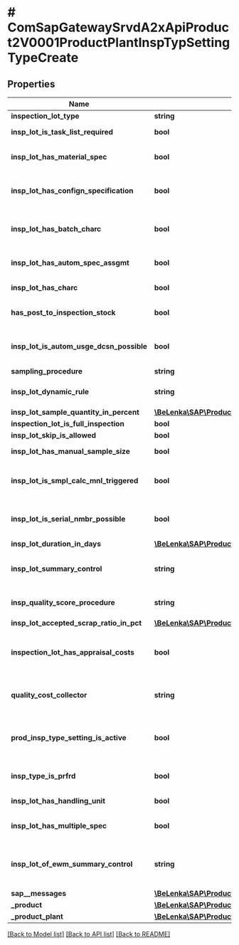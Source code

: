 # # ComSapGatewaySrvdA2xApiProduct2V0001ProductPlantInspTypSettingTypeCreate

## Properties

Name | Type | Description | Notes
------------ | ------------- | ------------- | -------------
**inspection_lot_type** | **string** |  |
**insp_lot_is_task_list_required** | **bool** | Inspection with Task List | [optional]
**insp_lot_has_material_spec** | **bool** | Inspect with Material Specification | [optional]
**insp_lot_has_confign_specification** | **bool** | Inspection Specifications from Configuration | [optional]
**insp_lot_has_batch_charc** | **bool** | Inspection Specifications from Batch Determination | [optional]
**insp_lot_has_autom_spec_assgmt** | **bool** | Automatic Specification Assignment | [optional]
**insp_lot_has_charc** | **bool** | Inspect by Characteristics | [optional]
**has_post_to_inspection_stock** | **bool** | Post to Inspection Stock | [optional]
**insp_lot_is_autom_usge_dcsn_possible** | **bool** | Automatic Usage Decision Planned | [optional]
**sampling_procedure** | **string** |  | [optional]
**insp_lot_dynamic_rule** | **string** | Dynamic Modification Rule | [optional]
**insp_lot_sample_quantity_in_percent** | [**\BeLenka\SAP\ProductODV4\Model\InspPercentage**](InspPercentage.md) |  | [optional]
**inspection_lot_is_full_inspection** | **bool** |  | [optional]
**insp_lot_skip_is_allowed** | **bool** |  | [optional]
**insp_lot_has_manual_sample_size** | **bool** | Enter Sample Manually | [optional]
**insp_lot_is_smpl_calc_mnl_triggered** | **bool** | Trigger Sample Calculation Manually | [optional]
**insp_lot_is_serial_nmbr_possible** | **bool** | Serial Numbers Possible for Inspection Lot | [optional]
**insp_lot_duration_in_days** | [**\BeLenka\SAP\ProductODV4\Model\AvgInspDuration**](AvgInspDuration.md) |  | [optional]
**insp_lot_summary_control** | **string** | Control of Inspection Lot Creation (Lot Summary) | [optional]
**insp_quality_score_procedure** | **string** | Procedure for Calculating Quality Score | [optional]
**insp_lot_accepted_scrap_ratio_in_pct** | [**\BeLenka\SAP\ProductODV4\Model\AllowedScrapShare**](AllowedScrapShare.md) |  | [optional]
**inspection_lot_has_appraisal_costs** | **bool** | Record Appraisal Costs in Individual QM Order | [optional]
**quality_cost_collector** | **string** | Order Number for Recording Appraisal Costs | [optional]
**prod_insp_type_setting_is_active** | **bool** | Inspection Type - Material Combination Is Active | [optional]
**insp_type_is_prfrd** | **bool** | Preferred Inspection Type | [optional]
**insp_lot_has_handling_unit** | **bool** | Inspection for Handling Unit | [optional]
**insp_lot_has_multiple_spec** | **bool** | Indicator: Multiple Specifications | [optional]
**insp_lot_of_ewm_summary_control** | **string** | Inspection Lot Summary (Warehouse-Managed Stock) | [optional]
**sap__messages** | [**\BeLenka\SAP\ProductODV4\Model\ComSapGatewaySrvdA2xApiProduct2V0001SAPMessageCreate[]**](ComSapGatewaySrvdA2xApiProduct2V0001SAPMessageCreate.md) |  | [optional]
**_product** | [**\BeLenka\SAP\ProductODV4\Model\ComSapGatewaySrvdA2xApiProduct2V0001ProductTypeCreate**](ComSapGatewaySrvdA2xApiProduct2V0001ProductTypeCreate.md) |  | [optional]
**_product_plant** | [**\BeLenka\SAP\ProductODV4\Model\ComSapGatewaySrvdA2xApiProduct2V0001ProductPlantTypeCreate**](ComSapGatewaySrvdA2xApiProduct2V0001ProductPlantTypeCreate.md) |  | [optional]

[[Back to Model list]](../../README.md#models) [[Back to API list]](../../README.md#endpoints) [[Back to README]](../../README.md)
